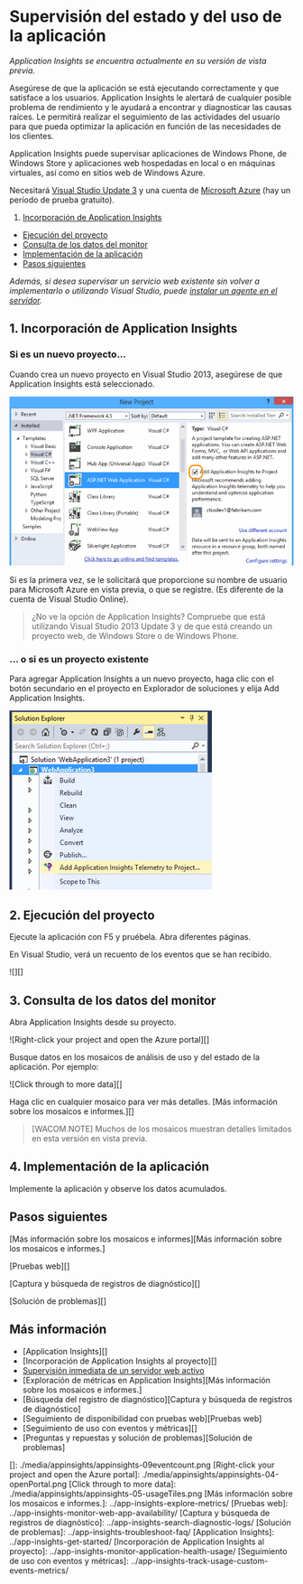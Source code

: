 <properties title="Monitor your app's health and usage with Application Insights" pageTitle="Monitor your app's health and usage with Application Insights" description="Get started with Application Insights. Analyze usage, availability and performance of your on-premises or Microsoft Azure applications." metaKeywords="analytics monitoring application insights" authors="awills"  />

<tags ms.service="application-insights" ms.workload="tbd" ms.tgt_pltfrm="ibiza" ms.devlang="na" ms.topic="article" ms.date="01/01/1900" ms.author="awills"></tags>

# Supervisión del estado y del uso de la aplicación

*Application Insights se encuentra actualmente en su versión de vista previa.*

Asegúrese de que la aplicación se está ejecutando correctamente y que satisface a los usuarios. Application Insights le alertará de cualquier posible problema de rendimiento y le ayudará a encontrar y diagnosticar las causas raíces. Le permitirá realizar el seguimiento de las actividades del usuario para que pueda optimizar la aplicación en función de las necesidades de los clientes.

Application Insights puede supervisar aplicaciones de Windows Phone, de Windows Store y aplicaciones web hospedadas en local o en máquinas virtuales, así como en sitios web de Windows Azure.

Necesitará [Visual Studio Update 3][] y una cuenta de [Microsoft Azure][] (hay un período de prueba gratuito).

1.  [Incorporación de Application Insights][]

-   [Ejecución del proyecto][]
-   [Consulta de los datos del monitor][]
-   [Implementación de la aplicación][]
-   [Pasos siguientes][]

*Además, si desea supervisar un servicio web existente sin volver a implementarlo o utilizando Visual Studio, puede [instalar un agente en el servidor][].*

## <a name="add"></a>1. Incorporación de Application Insights

### Si es un nuevo proyecto...

Cuando crea un nuevo proyecto en Visual Studio 2013, asegúrese de que Application Insights está seleccionado.

![Create an ASP.NET project][]

Si es la primera vez, se le solicitará que proporcione su nombre de usuario para Microsoft Azure en vista previa, o que se registre. (Es diferente de la cuenta de Visual Studio Online).

> ¿No ve la opción de Application Insights? Compruebe que está utilizando Visual Studio 2013 Update 3 y de que está creando un proyecto web, de Windows Store o de Windows Phone.

### ... o si es un proyecto existente

Para agregar Application Insights a un nuevo proyecto, haga clic con el botón secundario en el proyecto en Explorador de soluciones y elija Add Application Insights.

![Choose Add Application Insights][]

## <a name="run"></a>2. Ejecución del proyecto

Ejecute la aplicación con F5 y pruébela. Abra diferentes páginas.

En Visual Studio, verá un recuento de los eventos que se han recibido.

![][]

## <a name="monitor"></a>3. Consulta de los datos del monitor

Abra Application Insights desde su proyecto.

![Right-click your project and open the Azure portal][]

Busque datos en los mosaicos de análisis de uso y del estado de la aplicación. Por ejemplo:

![Click through to more data][]

Haga clic en cualquier mosaico para ver más detalles. [Más información sobre los mosaicos e informes.][]

> [WACOM.NOTE] Muchos de los mosaicos muestran detalles limitados en esta versión en vista previa.

## <a name="deploy"></a>4. Implementación de la aplicación

Implemente la aplicación y observe los datos acumulados.

## <a name="next"></a>Pasos siguientes

[Más información sobre los mosaicos e informes][Más información sobre los mosaicos e informes.]

[Pruebas web][]

[Captura y búsqueda de registros de diagnóstico][]

[Solución de problemas][]

## Más información

-   [Application Insights][]
-   [Incorporación de Application Insights al proyecto][]
-   [Supervisión inmediata de un servidor web activo][instalar un agente en el servidor]
-   [Exploración de métricas en Application Insights][Más información sobre los mosaicos e informes.]
-   [Búsqueda del registro de diagnóstico][Captura y búsqueda de registros de diagnóstico]
-   [Seguimiento de disponibilidad con pruebas web][Pruebas web]
-   [Seguimiento de uso con eventos y métricas][]
-   [Preguntas y repuestas y solución de problemas][Solución de problemas]

<!--Link references-->

  [Visual Studio Update 3]: http://go.microsoft.com/fwlink/?LinkId=397827
  [Microsoft Azure]: http://azure.com
  [Incorporación de Application Insights]: #add
  [Ejecución del proyecto]: #run
  [Consulta de los datos del monitor]: #monitor
  [Implementación de la aplicación]: #deploy
  [Pasos siguientes]: #next
  [instalar un agente en el servidor]: ../app-insights-monitor-performance-live-website-now/
  [Create an ASP.NET project]: ./media/appinsights/appinsights-01-vsnewp1.png
  [Choose Add Application Insights]: ./media/appinsights/appinsights-03-addExisting.png
  []: ./media/appinsights/appinsights-09eventcount.png
  [Right-click your project and open the Azure portal]: ./media/appinsights/appinsights-04-openPortal.png
  [Click through to more data]: ./media/appinsights/appinsights-05-usageTiles.png
  [Más información sobre los mosaicos e informes.]: ../app-insights-explore-metrics/
  [Pruebas web]: ../app-insights-monitor-web-app-availability/
  [Captura y búsqueda de registros de diagnóstico]: ../app-insights-search-diagnostic-logs/
  [Solución de problemas]: ../app-insights-troubleshoot-faq/
  [Application Insights]: ../app-insights-get-started/
  [Incorporación de Application Insights al proyecto]: ../app-insights-monitor-application-health-usage/
  [Seguimiento de uso con eventos y métricas]: ../app-insights-track-usage-custom-events-metrics/

